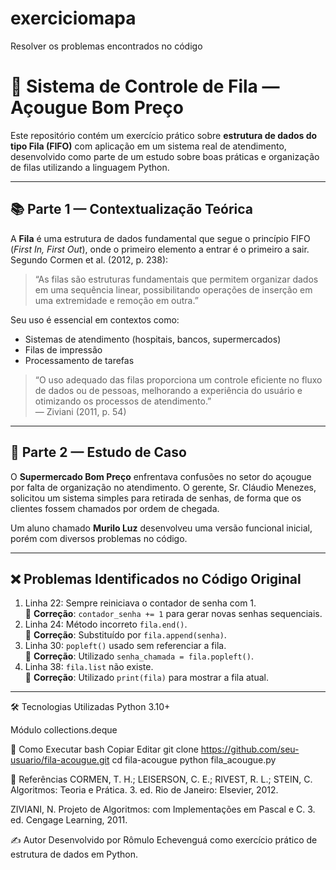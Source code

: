 # exerciciomapa
Resolver os problemas encontrados no código

# 🐄 Sistema de Controle de Fila — Açougue Bom Preço

Este repositório contém um exercício prático sobre **estrutura de dados do tipo Fila (FIFO)** com aplicação em um sistema real de atendimento, desenvolvido como parte de um estudo sobre boas práticas e organização de filas utilizando a linguagem Python.

---

## 📚 Parte 1 — Contextualização Teórica

A **Fila** é uma estrutura de dados fundamental que segue o princípio FIFO (*First In, First Out*), onde o primeiro elemento a entrar é o primeiro a sair. Segundo Cormen et al. (2012, p. 238):

> “As filas são estruturas fundamentais que permitem organizar dados em uma sequência linear, possibilitando operações de inserção em uma extremidade e remoção em outra.”

Seu uso é essencial em contextos como:
- Sistemas de atendimento (hospitais, bancos, supermercados)
- Filas de impressão
- Processamento de tarefas

> “O uso adequado das filas proporciona um controle eficiente no fluxo de dados ou de pessoas, melhorando a experiência do usuário e otimizando os processos de atendimento.”  
> — Ziviani (2011, p. 54)

---

## 🧪 Parte 2 — Estudo de Caso

O **Supermercado Bom Preço** enfrentava confusões no setor do açougue por falta de organização no atendimento. O gerente, Sr. Cláudio Menezes, solicitou um sistema simples para retirada de senhas, de forma que os clientes fossem chamados por ordem de chegada.

Um aluno chamado **Murilo Luz** desenvolveu uma versão funcional inicial, porém com diversos problemas no código.

---

## ❌ Problemas Identificados no Código Original

1. Linha 22: Sempre reiniciava o contador de senha com 1.  
   🔧 **Correção**: `contador_senha += 1` para gerar novas senhas sequenciais.
2. Linha 24: Método incorreto `fila.end()`.  
   🔧 **Correção**: Substituído por `fila.append(senha)`.
3. Linha 30: `popleft()` usado sem referenciar a fila.  
   🔧 **Correção**: Utilizado `senha_chamada = fila.popleft()`.
4. Linha 38: `fila.list` não existe.  
   🔧 **Correção**: Utilizado `print(fila)` para mostrar a fila atual.

---

🛠 Tecnologias Utilizadas
Python 3.10+

Módulo collections.deque

📁 Como Executar
bash
Copiar
Editar
git clone https://github.com/seu-usuario/fila-acougue.git
cd fila-acougue
python fila_acougue.py

📖 Referências
CORMEN, T. H.; LEISERSON, C. E.; RIVEST, R. L.; STEIN, C. Algoritmos: Teoria e Prática. 3. ed. Rio de Janeiro: Elsevier, 2012.

ZIVIANI, N. Projeto de Algoritmos: com Implementações em Pascal e C. 3. ed. Cengage Learning, 2011.

✍️ Autor
Desenvolvido por Rômulo Echevenguá como exercício prático de estrutura de dados em Python.